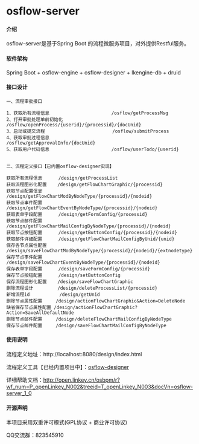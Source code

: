 # osflow-server

#### 介绍
osflow-server是基于Spring Boot 的流程微服务项目，对外提供Restful服务。



#### 软件架构

Spring Boot + osflow-engine + osflow-designer + lkengine-db + druid



#### 接口设计

```
一、流程审批接口

1、获取所有流程信息                       /osflow/getProcessMsg
2、打开审批处理单前初始化                  /osflow/openProcess/{userid}/{processid}/{docUnid}
3、启动或提交流程                         /osflow/submitProcess
4、获取审批过程信息                       /osflow/getApprovalInfo/{docUnid}
5、获取用户代码信息                       /osflow/userTodo/{userid}


二、流程定义接口【已内置osflow-designer实现】

获取所有流程信息      /design/getProcessList
获取流程图形化配置    /design/getFlowChartGraphic/{processid}
获取节点配置信息      /design/getFlowChartModByNodeType/{processid}/{nodeid}
获取节点事件配置      /design/getFlowChartEventByNodeType/{processid}/{nodeid}
获取表单字段配置      /design/getFormConfig/{processid}
获取节点邮件配置      /design/getFlowChartMailConfigByNodeType/{processid}/{nodeid}
获取节点按钮配置      /design/getButtonConfig/{processid}/{nodeid}
获取邮件详细配置      /design/getFlowChartMailConfigByUnid/{unid}
保存各节点属性配置    /design/saveFlowChartModByNodeType/{processid}/{nodeid}/{extnodetype}
保存节点事件配置      /design/saveFlowChartEventByNodeType/{processid}/{nodeid}
保存表单字段配置      /design/saveFormConfig/{processid}
保存节点按钮配置      /design/setButtonConfig
保存流程图形化配置    /design/saveFlowChartGraphic
删除流程设计         /design/deleteProcessList/{processid}
新增流程id           /design/getUnid
删除节点属性配置     /design/actionFlowChartGraphic&Action=DeleteNode
缺省保存节点属性配置 /design/actionFlowChartGraphic?Action=SaveAllDefaultNode
删除节点邮件配置     /design/deleteFlowChartMailConfigByNodeType
保存节点邮件配置     /design/saveFlowChartMailConfigByNodeType
```



#### 使用说明

流程定义地址：http://localhost:8080/design/index.html

流程定义工具【已经内置项目中】：[osflow-designer](https://gitee.com/openEA/osflow-designer)

详细帮助文档：http://open.linkey.cn/osbpm/r?wf_num=P_openLinkey_N002&treeid=T_openLinkey_N003&docVn=osflow-server_1_0



####  开源声明

本项目采用双重许可模式(GPL协议 + 商业许可协议)

QQ交流群：823545910